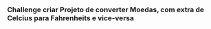 <head>
<style>
h1{
  font-size: 1rem;
}
</style>
</head>
<h1> Challenge criar Projeto de converter Moedas, com extra de Celcius para Fahrenheits e vice-versa</h1> 
